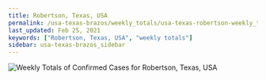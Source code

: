 ```yaml
---
title: Robertson, Texas, USA
permalink: /usa-texas-brazos/weekly_totals/usa-texas-robertson-weekly_totals.html
last_updated: Feb 25, 2021
keywords: ["Robertson, Texas, USA", "weekly totals"]
sidebar: usa-texas-brazos_sidebar
---
```


![Weekly Totals of Confirmed Cases for Robertson, Texas, USA](/covid_tracker/images/graphs/usa-texas-robertson-weekly_totals_graph.png)
